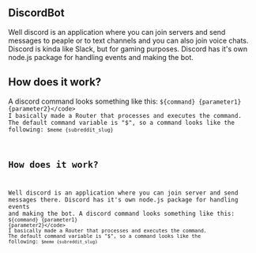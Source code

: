 ## DiscordBot
Well discord is an application where you can join servers and send messages to peaple or to text channels and you can also join voice chats. Discord is kinda like Slack, but for gaming purposes. Discord has it's own node.js package for handling events and making the bot.

## How does it work?

A discord command looks something like this:
<code>${command} {parameter1} {parameter2}</code>
I basically made a Router that processes and executes the command.
The default command variable is "$", so a command looks like the following:
<code>$meme {subreddit_slug}</code>
## How does it work?
Well discord is an application where you can join server and send messages there. Discord has it's own node.js package for handling events and making the bot.
A discord command looks something like this:
<code>${command} {parameter1} {parameter2}</code>
I basically made a Router that processes and executes the command.
The default command variable is "$", so a command looks like the following:
<code>$meme {subreddit_slug}</code>

